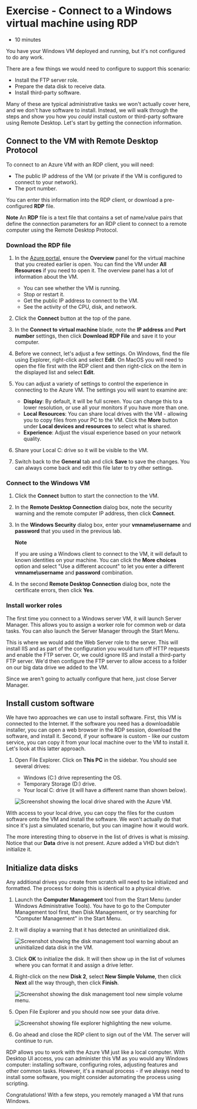# Exercise - Connect to a Windows virtual machine using RDP

* 10 minutes

You have your Windows VM deployed and running, but it's not configured to do any work.

There are a few things we would need to configure to support this scenario:

* Install the FTP server role.
* Prepare the data disk to receive data.
* Install third-party software.

Many of these are typical administrative tasks we won't actually cover here, and we don't have software to install. Instead, we will walk through the steps and show you how you _could_ install custom or third-party software using Remote Desktop. Let's start by getting the connection information.

## Connect to the VM with Remote Desktop Protocol

To connect to an Azure VM with an RDP client, you will need:

* The public IP address of the VM (or private if the VM is configured to connect to your network).
* The port number.

You can enter this information into the RDP client, or download a pre-configured **RDP** file.

**Note**
An **RDP** file is a text file that contains a set of name/value pairs that define the connection parameters for an RDP client to connect to a remote computer using the Remote Desktop Protocol.

### Download the RDP file

1. In the [Azure portal](https://portal.azure.com), ensure the **Overview** panel for the virtual machine that you created earlier is open. You can find the VM under **All Resources** if you need to open it. The overview panel has a lot of information about the VM.

    * You can see whether the VM is running.
    * Stop or restart it.
    * Get the public IP address to connect to the VM.
    * See the activity of the CPU, disk, and network.
2. Click the **Connect** button at the top of the pane.

3. In the **Connect to virtual machine** blade, note the **IP address** and **Port number** settings, then click **Download RDP File** and save it to your computer.

4. Before we connect, let's adjust a few settings. On Windows, find the file using Explorer, right-click and select **Edit**. On MacOS you will need to open the file first with the RDP client and then right-click on the item in the displayed list and select **Edit**.

5. You can adjust a variety of settings to control the experience in connecting to the Azure VM. The settings you will want to examine are:

    * **Display**: By default, it will be full screen. You can change this to a lower resolution, or use all your monitors if you have more than one.
    * **Local Resources**: You can share local drives with the VM - allowing you to copy files from your PC to the VM. Click the **More** button under **Local devices and resources** to select what is shared.
    * **Experience**: Adjust the visual experience based on your network quality.
6. Share your Local C: drive so it will be visible to the VM.

7. Switch back to the **General** tab and click **Save** to save the changes. You can always come back and edit this file later to try other settings.

### Connect to the Windows VM

1. Click the **Connect** button to start the connection to the VM.

2. In the **Remote Desktop Connection** dialog box, note the security warning and the remote computer IP address, then click **Connect**.

3. In the **Windows Security** dialog box, enter your **vmname\username** and **password** that you used in the previous lab.

    **Note**

    If you are using a Windows client to connect to the VM, it will default to known identities on your machine. You can click the **More choices** option and select "Use a different account" to let you enter a different **vmname\username** and **password** combination.

4. In the second **Remote Desktop Connection** dialog box, note the certificate errors, then click **Yes**.

### Install worker roles

The first time you connect to a Windows server VM, it will launch Server Manager. This allows you to assign a worker role for common web or data tasks. You can also launch the Server Manager through the Start Menu.

This is where we would add the Web Server role to the server. This will install IIS and as part of the configuration you would turn off HTTP requests and enable the FTP server. Or, we could ignore IIS and install a third-party FTP server. We'd then configure the FTP server to allow access to a folder on our big data drive we added to the VM.

Since we aren't going to actually configure that here, just close Server Manager.

## Install custom software

We have two approaches we can use to install software. First, this VM is connected to the Internet. If the software you need has a downloadable installer, you can open a web browser in the RDP session, download the software, and install it. Second, if your software is custom - like our custom service, you can copy it from your local machine over to the VM to install it. Let's look at this latter approach.

1. Open File Explorer. Click on **This PC** in the sidebar. You should see several drives:

    * Windows (C:) drive representing the OS.
    * Temporary Storage (D:) drive.
    * Your local C: drive (it will have a different name than shown below).

    ![Screenshot showing the local drive shared with the Azure VM.](images/connectwinrdp1.png)

With access to your local drive, you can copy the files for the custom software onto the VM and install the software. We won't actually do that since it's just a simulated scenario, but you can imagine how it would work.

The more interesting thing to observe in the list of drives is what is _missing_. Notice that our **Data** drive is not present. Azure added a VHD but didn't initialize it.

## Initialize data disks

Any additional drives you create from scratch will need to be initialized and formatted. The process for doing this is identical to a physical drive.

1. Launch the **Computer Management** tool from the Start Menu (under Windows Administrative Tools). You have to go to the Computer Management tool first, then Disk Management, or try searching for "Computer Management" in the Start Menu.

2. It will display a warning that it has detected an uninitialized disk.

    ![Screenshot showing the disk management tool warning about an uninitialized data disk in the VM.](images/connectwinrdp2.png)

3. Click **OK** to initialize the disk. It will then show up in the list of volumes where you can format it and assign a drive letter.

4. Right-click on the new **Disk 2**, select **New Simple Volume**, then click **Next** all the way through, then click **Finish**.

    ![Screenshot showing the disk management tool new simple volume menu.](images/connectwinrdp3.png)

5. Open File Explorer and you should now see your data drive.

    ![Screenshot showing file explorer highlighting the new volume.](images/connectwinrdp4.png)

6. Go ahead and close the RDP client to sign out of the VM. The server will continue to run.

RDP allows you to work with the Azure VM just like a local computer. With Desktop UI access, you can administer this VM as you would any Windows computer: installing software, configuring roles, adjusting features and other common tasks. However, it's a manual process - if we always need to install some software, you might consider automating the process using scripting.

Congratulations! With a few steps, you remotely managed a VM that runs Windows.
